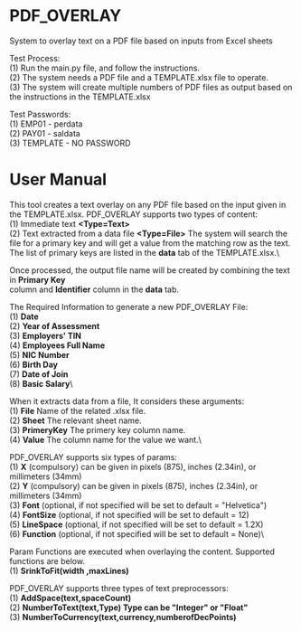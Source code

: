 # PDF_OVERLAY
System to overlay text on a PDF file based on inputs from Excel sheets

Test Process:\
(1) Run the main.py file, and follow the instructions.\
(2) The system needs a PDF file and a TEMPLATE.xlsx file to operate.\
(3) The system will create multiple numbers of PDF files as output based on the instructions in the TEMPLATE.xlsx

Test Passwords:\
(1) EMP01 - perdata\
(2) PAY01 - saldata\
(3) TEMPLATE - NO PASSWORD


# User Manual

This tool creates a text overlay on any PDF file based on the input given in the TEMPLATE.xlsx. PDF_OVERLAY supports two types of content:\
(1) Immediate text **<Type=Text>**\
(2) Text extracted from a data file **<Type=File>**
The system will search the file for a primary key and will get a value from the matching row as the text. The list of primary keys are listed in the **data** tab of the TEMPLATE.xlsx.\

Once processed, the output file name will be created by combining the text in **Primary Key**\
column and **Identifier** column in the **data** tab.

The Required Information to generate a new PDF_OVERLAY File:\
(1) **Date** \
(2) **Year of Assessment**\
(3) **Employers' TIN** \
(4) **Employees Full Name** \
(5) **NIC Number**\
(6) **Birth Day**\
(7) **Date of Join**\
(8) **Basic Salary**\

When it extracts data from a file, It considers these arguments:\
(1) **File** Name of the related .xlsx file.\
(2) **Sheet** The relevant sheet name.\
(3) **PrimeryKey** The primery key column name.\
(4) **Value** The column name for the value we want.\

PDF_OVERLAY supports six types of params:\
(1) **X** (compulsory) can be given in pixels (875), inches (2.34in), or millimeters (34mm)\
(2) **Y** (compulsory) can be given in pixels (875), inches (2.34in), or millimeters (34mm)\
(3) **Font** (optional, if not specified will be set to default = "Helvetica")\
(4) **FontSize** (optional, if not specified will be set to default = 12)\
(5) **LineSpace** (optional, if not specified will be set to default = 1.2X)\
(6) **Function** (optional, if not specified will be set to default = None)\

Param Functions are executed when overlaying the content. Supported functions are below.\
(1) **SrinkToFit(width ,maxLines)**

PDF_OVERLAY supports three types of text preprocessors:\
(1) **AddSpace(text,spaceCount)**\
(2) **NumberToText(text,Type) Type can be "Integer" or "Float"**\
(3) **NumberToCurrency(text,currency,numberofDecPoints)**
